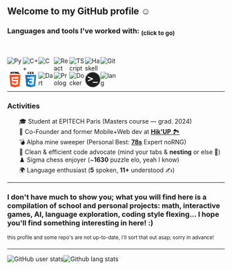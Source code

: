 ## Welcome to my GitHub profile :relaxed:

### Languages and tools I've worked with: <sub>(click to go)</sub>
<br />

[<img align="left" alt="Py"      width="36px" src="https://upload.wikimedia.org/wikipedia/commons/thumb/c/c3/Python-logo-notext.svg/1024px-Python-logo-notext.svg.png" />](https://github.com/QuentindiMeo/python-chess)
[<img align="left" alt="C++"     width="36px" src="https://upload.wikimedia.org/wikipedia/commons/thumb/1/18/ISO_C%2B%2B_Logo.svg/1822px-ISO_C%2B%2B_Logo.svg.png" />](https://github.com/QuentindiMeo/Quoter)
[<img align="left" alt="C"       width="36px" src="https://upload.wikimedia.org/wikipedia/commons/thumb/1/18/C_Programming_Language.svg/695px-C_Programming_Language.svg.png" />](https://github.com/QuentindiMeo/Project-Euler)
[<img align="left" alt="React"   width="36px" src="https://i.imgur.com/plQ2HPR.png" />](https://github.com/QuentindiMeo/Dashboard)
[<img align="left" alt="TScript" width="36px" src="https://upload.wikimedia.org/wikipedia/commons/thumb/4/4c/Typescript_logo_2020.svg/2048px-Typescript_logo_2020.svg.png" />](https://www.live-crew.com/)
[<img align="left" alt="Haskell" width="36px" src="https://img.stackshare.io/service/1069/oCgm29k9.png" />](https://github.com/QuentindiMeo/HS-Training-Camp)
[<img align="left" alt="Git"     width="36px" src="https://i.pinimg.com/originals/01/e5/00/01e500fca29c045d432b64f285f9c229.png" />](https://github.com/QuentindiMeo)
<br /><br />
[<img align="left" alt="HTML"    width="36px" src="https://raw.githubusercontent.com/github/explore/80688e429a7d4ef2fca1e82350fe8e3517d3494d/topics/html/html.png" />](https://github.com/QuentindiMeo/IllaVita)
[<img align="left" alt="CSS"     width="36px" src="https://raw.githubusercontent.com/github/explore/80688e429a7d4ef2fca1e82350fe8e3517d3494d/topics/css/css.png" />](https://github.com/QuentindiMeo/IllaVita)
[<img align="left" alt="Dart"    width="36px" src="https://upload.wikimedia.org/wikipedia/commons/7/7e/Dart-logo.png" />](https://github.com/Hik-UP)
[<img align="left" alt="Prolog"  width="36px" src="https://dashboard.snapcraft.io/site_media/appmedia/2020/04/Prolog-logo-512.png" />](https://github.com/QuentindiMeo)
[<img align="left" alt="Docker"  width="36px" src="https://cdn.iconscout.com/icon/free/png-256/free-docker-226091.png" />](https://github.com/QuentindiMeo/Dashboard)
[<img align="left" alt="Script"  width="36px" src="https://raw.githubusercontent.com/github/explore/80688e429a7d4ef2fca1e82350fe8e3517d3494d/topics/terminal/terminal.png" />](https://github.com/QuentindiMeo/Quoter)
[<img align="left" alt="lang"    width="36px" src="https://upload.wikimedia.org/wikipedia/commons/1/14/Google_Translate_logo_%28old%29.png" />](https://github.com/QuentindiMeo/Solitarium)

<br />

---

### Activities

&nbsp;&nbsp;&nbsp;&nbsp;&nbsp;&nbsp; 🎓 Student at EPITECH Paris (Masters course — grad. 2024)  
&nbsp;&nbsp;&nbsp;&nbsp;&nbsp;&nbsp; 📱 Co-Founder and former Mobile+Web dev at [**Hik'UP** 🏞️](https://github.com/Hik-UP)  
&nbsp;&nbsp;&nbsp;&nbsp;&nbsp;&nbsp; 💣 Alpha mine sweeper (Personal Best: [**78s**](https://www.facebook.com/Quentin.Swono/posts/pfbid028j8njEjWZ4qCiVVSHJ9w8vf26p2t6Txwk2PpQKWzJ8jWbnMKoVHmoZCUAjjARbhpl) Expert noRNG)  
&nbsp;&nbsp;&nbsp;&nbsp;&nbsp;&nbsp; 🧹  Clean & efficient code advocate (mind your tabs & **nesting** or else 🔫)  
&nbsp;&nbsp;&nbsp;&nbsp;&nbsp;&nbsp; ♟️ Sigma chess enjoyer (~**1630** puzzle elo, yeah I know)  
&nbsp;&nbsp;&nbsp;&nbsp;&nbsp;&nbsp; 🌍 Language enthusiast (**5** spoken, **11+** understood ✍️)  

---

### I don't have much to show you; what you will find here is a compilation of school and personal projects: math, interactive games, AI, language exploration, coding style flexing... I hope you'll find something interesting in here! :)

<sup>this profile and some repo's are not up-to-date, I'll sort that out asap; sorry in advance!</sup>

---

[<img align="left" alt="GitHub user stats" src="https://github-readme-stats.vercel.app/api?username=QuentindiMeo&count_private=true&include_all_commits=true&theme=transparent&show_icons=true&custom_title=Quentin%27s%20GitHub%20Stats&hide_border=true" />](https://github-readme-stats.vercel.app/api?username=QuentindiMeo&count_private=true&include_all_commits=true&theme=transparent&show_icons=true&custom_title=Quentin%27s%20GitHub%20Stats&hide_border=true)
[<img align="left" alt="Github lang stats" src="https://github-readme-stats.vercel.app/api/top-langs/?username=QuentindiMeo&count_private=true&langs_count=8&theme=transparent&card_width=330&layout=compact&show_icons=true&hide_border=true" />](https://github-readme-stats.vercel.app/api/top-langs/?username=QuentindiMeo&count_private=true&langs_count=8&theme=transparent&card_width=330&layout=compact&show_icons=true&hide_border=true)

